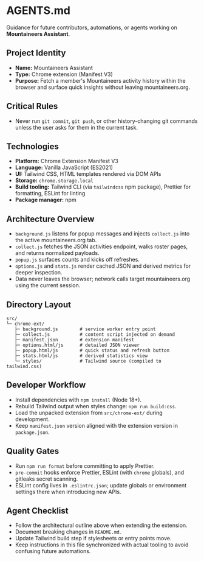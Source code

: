 # AGENTS.md

Guidance for future contributors, automations, or agents working on **Mountaineers Assistant**.

## Project Identity
- **Name:** Mountaineers Assistant
- **Type:** Chrome extension (Manifest V3)
- **Purpose:** Fetch a member's Mountaineers activity history within the browser and surface quick insights without leaving mountaineers.org.

## Critical Rules
- Never run `git commit`, `git push`, or other history-changing git commands unless the user asks for them in the current task.

## Technologies
- **Platform:** Chrome Extension Manifest V3
- **Language:** Vanilla JavaScript (ES2021)
- **UI:** Tailwind CSS, HTML templates rendered via DOM APIs
- **Storage:** `chrome.storage.local`
- **Build tooling:** Tailwind CLI (via `tailwindcss` npm package), Prettier for formatting, ESLint for linting
- **Package manager:** npm

## Architecture Overview
- `background.js` listens for popup messages and injects `collect.js` into the active mountaineers.org tab.
- `collect.js` fetches the JSON activities endpoint, walks roster pages, and returns normalized payloads.
- `popup.js` surfaces counts and kicks off refreshes.
- `options.js` and `stats.js` render cached JSON and derived metrics for deeper inspection.
- Data never leaves the browser; network calls target mountaineers.org using the current session.

## Directory Layout
```
src/
└─ chrome-ext/
   ├─ background.js        # service worker entry point
   ├─ collect.js           # content script injected on demand
   ├─ manifest.json        # extension manifest
   ├─ options.html/js      # detailed JSON viewer
   ├─ popup.html/js        # quick status and refresh button
   ├─ stats.html/js        # derived statistics view
   └─ styles/              # Tailwind source (compiled to tailwind.css)
```

## Developer Workflow
- Install dependencies with `npm install` (Node 18+).
- Rebuild Tailwind output when styles change: `npm run build:css`.
- Load the unpacked extension from `src/chrome-ext/` during development.
- Keep `manifest.json` version aligned with the extension version in `package.json`.

## Quality Gates
- Run `npm run format` before committing to apply Prettier.
- `pre-commit` hooks enforce Prettier, ESLint (with `chrome` globals), and gitleaks secret scanning.
- ESLint config lives in `.eslintrc.json`; update globals or environment settings there when introducing new APIs.

## Agent Checklist
- Follow the architectural outline above when extending the extension.
- Document breaking changes in `README.md`.
- Update Tailwind build step if stylesheets or entry points move.
- Keep instructions in this file synchronized with actual tooling to avoid confusing future automations.
